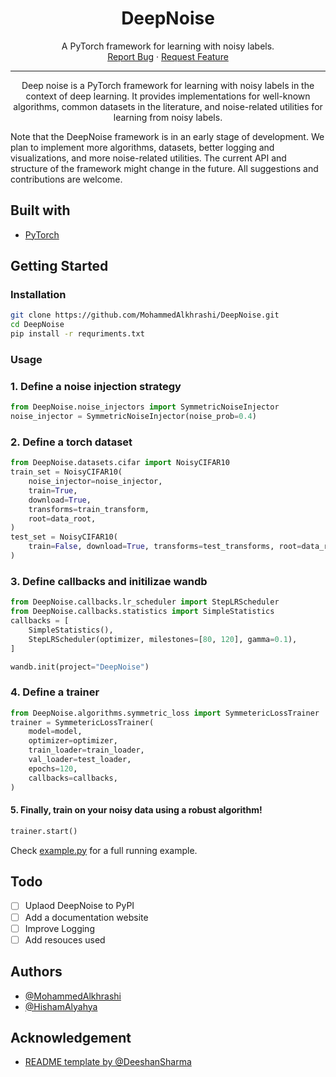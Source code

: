 <h1 align="center">DeepNoise</h1>

 <p align="center">
    A PyTorch framework for learning with noisy labels.
    <br />
    <a href="https://github.com/MohammedAlkhrashi/DeepNoise/issues">Report Bug</a>
    ·
    <a href="https://github.com/MohammedAlkhrashi/DeepNoise/issues">Request Feature</a>
  </p>

<div align="center">

</div>

<hr />

<p align="center">
Deep noise is a PyTorch framework for learning with noisy labels in the context of deep learning. It provides implementations for well-known algorithms, common datasets in the literature, and noise-related utilities for learning from noisy labels.

</p>

Note that the DeepNoise framework is in an early stage of development. We plan to implement more algorithms, datasets, better logging and visualizations, and more noise-related utilities. The current API and structure of the framework might change in the future. All suggestions and contributions are welcome.

## Built with

- [PyTorch](https://pytorch.org/)

## Getting Started

### Installation

```bash
git clone https://github.com/MohammedAlkhrashi/DeepNoise.git
cd DeepNoise
pip install -r requriments.txt
```

### Usage

### 1. Define a noise injection strategy

```python
from DeepNoise.noise_injectors import SymmetricNoiseInjector
noise_injector = SymmetricNoiseInjector(noise_prob=0.4)
```

### 2. Define a torch dataset

```python
from DeepNoise.datasets.cifar import NoisyCIFAR10
train_set = NoisyCIFAR10(
    noise_injector=noise_injector,
    train=True,
    download=True,
    transforms=train_transform,
    root=data_root,
)
test_set = NoisyCIFAR10(
    train=False, download=True, transforms=test_transforms, root=data_root
)
```

### 3. Define callbacks and initilizae wandb

```python
from DeepNoise.callbacks.lr_scheduler import StepLRScheduler
from DeepNoise.callbacks.statistics import SimpleStatistics
callbacks = [
    SimpleStatistics(),
    StepLRScheduler(optimizer, milestones=[80, 120], gamma=0.1),
]

wandb.init(project="DeepNoise")
```

### 4. Define a trainer

```python
from DeepNoise.algorithms.symmetric_loss import SymmetericLossTrainer
trainer = SymmetericLossTrainer(
    model=model,
    optimizer=optimizer,
    train_loader=train_loader,
    val_loader=test_loader,
    epochs=120,
    callbacks=callbacks,
)
```

#### 5. Finally, train on your noisy data using a robust algorithm!

```python
trainer.start()
```

Check [example.py](https://github.com/MohammedAlkhrashi/DeepNoise/blob/main/example.py) for a full running example.

## Todo

- [ ] Uplaod DeepNoise to PyPI
- [ ] Add a documentation website
- [ ] Improve Logging
- [ ] Add resouces used

## Authors

- [@MohammedAlkhrashi](https://github.com/MohammedAlkhrashi)
- [@HishamAlyahya](https://github.com/HishamYahya)

## Acknowledgement

- [README template by @DeeshanSharma](https://github.com/DeeshanSharma/readme-template)
